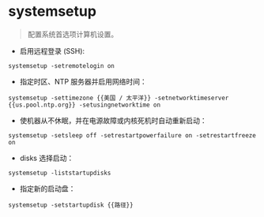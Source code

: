 # systemsetup

> 配置系统首选项计算机设置。

- 启用远程登录 (SSH):

`systemsetup -setremotelogin on`

- 指定时区、NTP 服务器并启用网络时间：

`systemsetup -settimezone {{美国 / 太平洋}} -setnetworktimeserver {{us.pool.ntp.org}} -setusingnetworktime on`

- 使机器从不休眠，并在电源故障或内核死机时自动重新启动：

`systemsetup -setsleep off -setrestartpowerfailure on -setrestartfreeze on`

- disks 选择启动：

`systemsetup -liststartupdisks`

- 指定新的启动盘：

`systemsetup -setstartupdisk {{路径}}`

